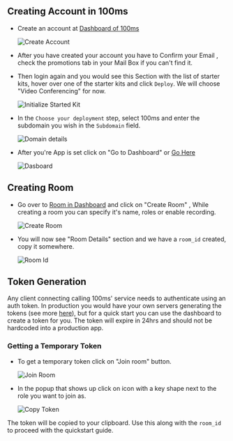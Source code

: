 ## Creating Account in 100ms

- Create an account at [Dashboard of 100ms](https://dashboard.100ms.live/)

    ![Create Account](/docs/guides/token/create-account.png)

- After you have created your account you have to Confirm your Email , check the promotions tab in your Mail Box if you can't find it.

- Then login again and you would see this Section with the list of starter kits, hover over one of the starter kits and click `Deploy`. We will choose "Video Conferencing" for now.

    ![Initialize Started Kit](/docs/guides/token/starter-kit-initialize.png)

- In the `Choose your deployment` step, select 100ms and enter the subdomain you wish in the `Subdomain` field.

    ![Domain details](/docs/guides/token/domain-details.png)

- After you're App is set click on "Go to Dashboard" or [Go Here](https://dashboard.100ms.live/dashboard)

    ![Dasboard](/docs/guides/token/go-to-dashboard.png)

## Creating Room

- Go over to [Room in Dashboard](https://dashboard.100ms.live/rooms) and click on "Create Room" , While creating a room you can specify it's name, roles or enable recording.

    ![Create Room](/docs/guides/token/create-room.png)

- You will now see "Room Details" section and we have a `room_id` created, copy it somewhere.

    ![Room Id](/docs/guides/token/room-id.png)

## Token Generation

Any client connecting calling 100ms' service needs to authenticate using an auth token. In production you would have your own servers generating the tokens (see more [here](/docs/server-side/v2/foundation/authentication-and-tokens)), but for a quick start you can use the dashboard to create a token for you. The token will expire in 24hrs and should not be hardcoded into a production app.

### Getting a Temporary Token

- To get a temporary token click on "Join room" button.

    ![Join Room](/docs/guides/token/join-room.png)

- In the popup that shows up click on icon with a key shape next to the role you want to join as.

    ![Copy Token](/docs/guides/token/copy-token.png)

The token will be copied to your clipboard. Use this along with the `room_id` to proceed with the quickstart guide.
